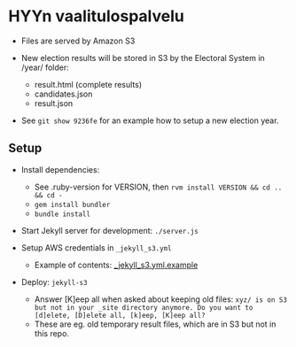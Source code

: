 
HYYn vaalitulospalvelu
======================

- Files are served by Amazon S3

- New election results will be stored in S3 by the Electoral System in /year/ folder:
  - result.html (complete results)
  - candidates.json
  - result.json

- See `git show 9236fe` for an example how to setup a new election year.


## Setup

- Install dependencies:
  - See .ruby-version for VERSION, then
   `rvm install VERSION && cd .. && cd -`
  - `gem install bundler`
  - `bundle install`

- Start Jekyll server for development:
  `./server.js`

- Setup AWS credentials in `_jekyll_s3.yml`
  - Example of contents: [_jekyll_s3.yml.example](_jekyll_s3.yml.example)

- Deploy:
  `jekyll-s3`

  - Answer [K]eep all when asked about keeping old files:
  `xyz/ is on S3 but not in your _site directory anymore. Do you want to [d]elete, [D]elete all, [k]eep, [K]eep all?`
  - These are eg. old temporary result files, which are in S3 but not in
    this repo.
